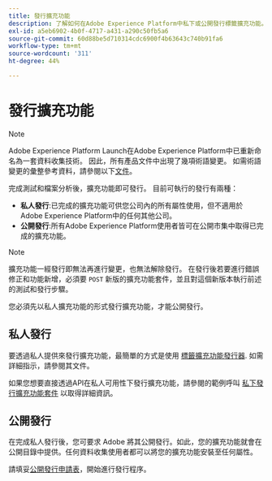 ```yaml
---
title: 發行擴充功能
description: 了解如何在Adobe Experience Platform中私下或公開發行標籤擴充功能。
exl-id: a5eb6902-4b0f-4717-a431-a290c50fb5a6
source-git-commit: 60d88be5d710314cdc6900f4b63643c740b91fa6
workflow-type: tm+mt
source-wordcount: '311'
ht-degree: 44%

---
```


# 發行擴充功能

>[!NOTE]
>
>Adobe Experience Platform Launch在Adobe Experience Platform中已重新命名為一套資料收集技術。 因此，所有產品文件中出現了幾項術語變更。 如需術語變更的彙整參考資料，請參閱以下[文件](../../term-updates.md)。

完成測試和檔案分析後，擴充功能即可發行。 目前可執行的發行有兩種：

- **私人發行**:已完成的擴充功能可供您公司內的所有屬性使用，但不適用於Adobe Experience Platform中的任何其他公司。
- **公開發行**:所有Adobe Experience Platform使用者皆可在公開市集中取得已完成的擴充功能。

>[!NOTE]
>
>擴充功能一經發行即無法再進行變更，也無法解除發行。  在發行後若要進行錯誤修正和功能新增，必須要 `POST` 新版的擴充功能套件，並且對這個新版本執行前述的測試和發行步驟。

您必須先以私人擴充功能的形式發行擴充功能，才能公開發行。

## 私人發行

要透過私人提供來發行擴充功能，最簡單的方式是使用 [標籤擴充功能發行器](https://www.npmjs.com/package/@adobe/reactor-releaser). 如需詳細指示，請參閱其文件。

如果您想要直接透過API在私人可用性下發行擴充功能，請參閱的範例呼叫 [私下發行擴充功能套件](../../api/endpoints/extension-packages.md/#private-release) 以取得詳細資訊。

## 公開發行

在完成私人發行後，您可要求 Adobe 將其公開發行。如此，您的擴充功能就會在公開目錄中提供。任何資料收集使用者都可以將您的擴充功能安裝至任何屬性。

請填妥[公開發行申請表](https://www.feedbackprogram.adobe.com/c/r/DCExtensionReleaseRequest)，開始進行發行程序。
